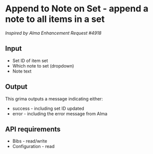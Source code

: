 # Append to Note on Set - append a note to all items in a set

*Inspired by Alma Enhancement Request #4918*

## Input
* Set ID of item set
* Which note to set (dropdown)
* Note text

## Output
This grima outputs a message indicating either:
* success - including set ID updated
* error - including the error message from Alma

## API requirements
* Bibs - read/write
* Configuration - read
